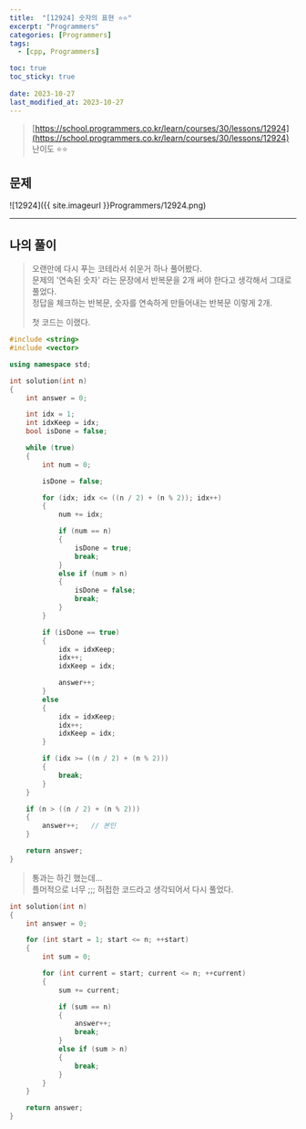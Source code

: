```yaml
---
title:  "[12924] 숫자의 표현 ⭐⭐"
excerpt: "Programmers"
categories: [Programmers]
tags:
  - [cpp, Programmers]

toc: true
toc_sticky: true
 
date: 2023-10-27
last_modified_at: 2023-10-27
---
```


> [https://school.programmers.co.kr/learn/courses/30/lessons/12924](https://school.programmers.co.kr/learn/courses/30/lessons/12924)  
> 난이도 ⭐⭐

## 문제

![12924]({{ site.imageurl }}Programmers/12924.png)  

***

## 나의 풀이
  
> 오랜만에 다시 푸는 코테라서 쉬운거 하나 풀어봤다.  
> 문제의 '연속된 숫자' 라는 문장에서 반복문을 2개 써야 한다고 생각해서 그대로 풀었다.  
> 정답을 체크하는 반복문, 숫자를 연속하게 만들어내는 반복문 이렇게 2개.  
>
> 첫 코드는 이랬다.  


```cpp
#include <string>
#include <vector>

using namespace std;

int solution(int n)
{
    int answer = 0;

    int idx = 1;
    int idxKeep = idx;
    bool isDone = false;

    while (true)
    {
        int num = 0;

        isDone = false;

        for (idx; idx <= ((n / 2) + (n % 2)); idx++)
        {
            num += idx;

            if (num == n)
            {
                isDone = true;
                break;
            }
            else if (num > n)
            {
                isDone = false;
                break;
            }
        }

        if (isDone == true)
        {
            idx = idxKeep;
            idx++;
            idxKeep = idx;

            answer++;
        }
        else
        {
            idx = idxKeep;
            idx++;
            idxKeep = idx;
        }

        if (idx >= ((n / 2) + (n % 2)))
        {
            break;
        }
    }

    if (n > ((n / 2) + (n % 2)))
    {
        answer++;   // 본인
    }

    return answer;
}
```

> 통과는 하긴 했는데...  
> 플머적으로 너무 ;;; 허접한 코드라고 생각되어서 다시 풀었다.  

```cpp
int solution(int n)
{
    int answer = 0;

    for (int start = 1; start <= n; ++start)
    {
        int sum = 0;

        for (int current = start; current <= n; ++current)
        {
            sum += current;

            if (sum == n)
            {
                answer++;
                break;
            }
            else if (sum > n)
            {
                break;
            }
        }
    }

    return answer;
}
```